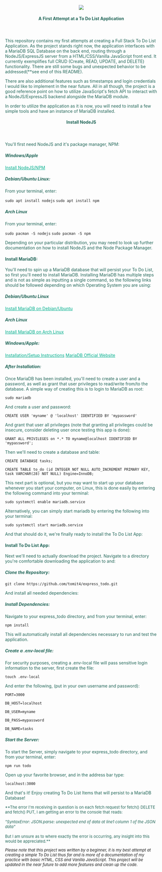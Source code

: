 <center><image src="./do_list.jpg"></center>
<header>
<h4 style=color:#206557ff>A First Attempt at a To Do List Application<h4>
</header>
<body>
<p style=color:#206557ff>This repository contains my first attempts at creating a Full Stack To Do List Application.  As the project stands right now, the application interfaces with a MariaDB SQL Database on the back end, routing through a NodeJS/ExpressJS server from a HTML/CSS/Vanilla JavaScript front end.  It currently exemplifies full CRUD (Create, READ, UPDATE, and DELETE) functionality.  There are still some bugs and unexpected behavior to be addressed(**see end of this README).</p>
<p style=color:#206557ff>There are also additional features such as timestamps and login credentials I would like to implement in the near future.  All in all though, the project is a good reference point on how to utilize JavaScript's fetch API to interact with a NodeJS/ExpressJS backend alongside the MariaDB module.</p>

<p style=color:#206557ff>In order to utilize the application as it is now, you will need to install a few simple tools and have an instance of MariaDB installed.</p>

<header>
<h4 style=color:#206557ff>Install NodeJS<h4>
</header>

<p style=color:#206557ff>You'll first need NodeJS and it's package manager, NPM:</p>

<h5 style=color:#206557ff>Windows/Apple</h5>

<a style=color:#00ae8cff href="https://nodejs.org/en/download/">Install NodeJS/NPM</a>

<h5 style=color:#206557ff>Debian/Ubuntu Linux:</h5>

<p style=color:#206557ff>From your terminal, enter:</p>

```sudo apt install nodejs```
```sudo apt install npm```

<h5 style=color:#206557ff>Arch Linux</h5>

<p style=color:#206557ff>From your terminal, enter:</p>

```sudo pacman -S nodejs```
```sudo pacman -S npm```

<p style=color:#206557ff>Depending on your particular distribution, you may need to look up further documentation on how to install NodeJS and the Node Package Manager.</p>

<h4 style=color:#206557ff>Install MariaDB:</h4>

<p style=color:#206557ff>You'll need to spin up a MariaDB database that will persist your To Do List, so first you'll need to install MariaDB.
Installing MariaDB has multiple steps and is not as simple as inputting a single command, so the following links should be followed depending on which Operating System you are using:</p>

<h5 style=color:#206557ff>Debian/Ubuntu Linux</h5>

<a style=color:#00ae8cff href="https://www.digitalocean.com/community/tutorials/how-to-install-mariadb-on-ubuntu-20-04">Install MariaDB on Debian/Ubuntu</a>

<h5 style=color:#206557ff>Arch Linux</h5>

<a style=color:#00ae8cff href="https://wiki.archlinux.org/title/MariaDB">Install MariaDB on Arch Linux</a>

<h5 style=color:#206557ff>Windows/Apple:</h5>

<a style=color:#00ae8cff href="https://mid.as/kb/00197/install-configure-mariadb-on-windows">Installation/Setup Instructions</a>
<a style=color:#00ae8cff href="https://downloads.mariadb.org/">MariaDB Official Website</a>

<h5 style=color:#206557ff>After Installation:</h5>

<p style=color:#206557ff>Once MariaDB has been installed, you'll need to create a user and a password, as well as grant that user privileges to read/write from/to the database.  A simple way of creating this is to login to MariaDB as root:</p>

```sudo mariadb```

<p style=color:#206557ff>And create a user and password:</p>

```CREATE USER 'myname' @ 'localhost' IDENTIFIED BY 'mypassword'```

<p style=color:#206557ff>And grant that user all privileges (note that granting all privileges could be insecure, consider deleting user once testing this app is done):</p>

```GRANT ALL PRIVILEGES on *.* TO myname@localhost IDENTIFIED BY 'mypassword';```

<p style=color:#206557ff>Then we'll need to create a database and table:</p>

```CREATE DATABASE tasks;```

```CREATE TABLE to_do (id INTEGER NOT NULL AUTO_INCREMENT PRIMARY KEY, task VARCHAR(28) NOT NULL) Engine=InnoDB;```

<p style=color:#206557ff>This next part is optional, but you may want to start up your database whenever you start your computer, on Linux, this is done easily by entering the following command into your terminal:</p>

```sudo systemctl enable mariadb.service```

<p style=color:#206557ff>Alternatively, you can simply start mariadb by entering the following into your terminal:</p>

```sudo systemctl start mariadb.service```

<p style=color:#206557ff>And that should do it, we're finally ready to install the To Do List App:</p>

<h4 style=color:#206557ff>Install To Do List App:</h4>


<p style=color:#206557ff>Next we'll need to actually download the project.  Navigate to a directory you're comfortable downloading the application to and:</p>

<h5 style=color:#206557ff>Clone the Repository:</h5>


```git clone https://github.com/tomit4/express_todo.git```

<p style=color:#206557ff>And install all needed dependencies:</p>

<h5 style=color:#206557ff>Install Dependencies:</h5>


<p style=color:#206557ff>Navigate to your express_todo directory, and from your terminal, enter:</p>


```npm install```

<p style=color:#206557ff>This will automatically install all dependencies necessary to run and test the application.</p>

<h5 style=color:#206557ff>Create a .env-local file:</h5>

<p style=color:#206557ff>For security purposes, creating a .env-local file will pass sensitive login information to the server, first create the file:</p>

```touch .env-local```

<p style=color:#206557ff>And enter the following, (put in your own username and password):</p>

```PORT=3000```

```DB_HOST=localhost```

```DB_USER=myname```

```DB_PASS=mypassword```

```DB_NAME=tasks```

<h5 style=color:#206557ff>Start the Server:</h5>


<p style=color:#206557ff>To start the Server, simply navigate to your express_todo directory, and from your terminal, enter:</p>

```npm run todo```

<p style=color:#206557ff>Open up your favorite browser, and in the address bar type:</p>

```localhost:3000```

<p style=color:#206557ff>And that's it!  Enjoy creating To Do List Items that will persist to a MariaDB Database!</p>

<font size="2">

<p style=color:#206557ff>**The error I'm receiving in question is on each fetch request for fetch() DELETE and fetch() PUT, I am getting an error to the console that reads:<br><br><i>"SyntaxError: JSON.parse: unexpected end of data at line1 column 1 of the JSON data"</i><br><br>
But I am unsure as to where exactly the error is occurring, any insight into this would be appreciated.**</p>

*Please note that this project was written by a beginner, it is my best attempt at creating a simple To Do List thus far and is more of a documentation of my practice with basic HTML, CSS and Vanilla JavaScript.  This project will be updated in the near future to add more features and clean up the code.*
